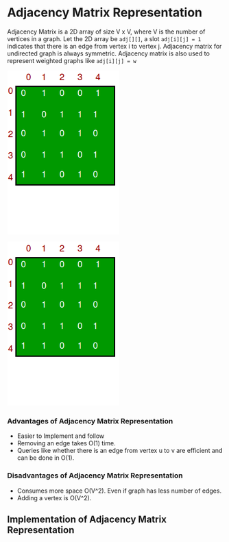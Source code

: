 # Adjacency Matrix Representation

Adjacency Matrix is a 2D array of size V x V, where V is the number of vertices in a graph. Let the 2D array be `adj[][]`, a slot `adj[i][j] = 1` indicates that there is an edge from vertex i to vertex j. Adjacency matrix for undirected graph is always symmetric. Adjacency matrix is also used to represent weighted graphs like `adj[i][j] = w`

![](../../../.gitbook/assets/image%20%283%29.png)

![Adjacency Matrix Representation of Graph](../../../.gitbook/assets/image%20%285%29.png)

### Advantages of Adjacency Matrix Representation

* Easier to Implement and follow
* Removing an edge takes O\(1\) time.
* Queries like whether there is an edge from vertex u to v are efficient and can be done in O\(1\).

### Disadvantages of Adjacency Matrix Representation

* Consumes more space O\(V^2\). Even if graph has less number of edges.
* Adding a vertex is O\(V^2\).

## Implementation of Adjacency Matrix Representation



